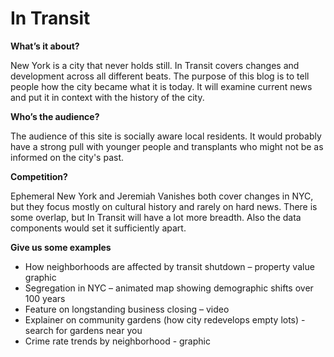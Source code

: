 # In Transit

<strong>What’s it about?</strong>

New York is a city that never holds still. In Transit covers changes and development across all different beats. The purpose of this blog is to tell people how the city became what it is today. It will examine current news and put it in context with the history of the city.

<strong>Who’s the audience?</strong> 

The audience of this site is socially aware local residents. It would probably have a strong pull with younger people and transplants who might not be as informed on the city's past.  

<strong>Competition?</strong>

Ephemeral New York and Jeremiah Vanishes both cover changes in NYC, but they focus mostly on cultural history and rarely on hard news. There is some overlap, but In Transit will have a lot more breadth. Also the data components would set it sufficiently apart. 

<strong>Give us some examples</strong>
-	How neighborhoods are affected by transit shutdown – property value graphic 
-	Segregation in NYC – animated map showing demographic shifts over 100 years 
-	Feature on longstanding business closing – video 
-	Explainer on community gardens (how city redevelops empty lots) - search for gardens near you
-	Crime rate trends by neighborhood - graphic 


